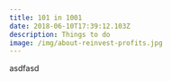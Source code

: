 ```yaml
---
title: 101 in 1001
date: 2018-06-10T17:39:12.103Z
description: Things to do
image: /img/about-reinvest-profits.jpg
---
```

asdfasd
